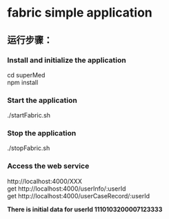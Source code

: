 # fabric simple application<br>

## 运行步骤： <br>
### Install and initialize the application <br>
cd superMed <br>
npm install <br>

### Start the application <br>
./startFabric.sh <br>

### Stop the application <br>
./stopFabric.sh <br>

### Access the web service <br>
http://localhost:4000/XXX <br>
get http://localhost:4000/userInfo/:userId <br>
get http://localhost:4000/userCaseRecord/:userId <br>

**There is initial data for userId 1110103200007123333** <br>